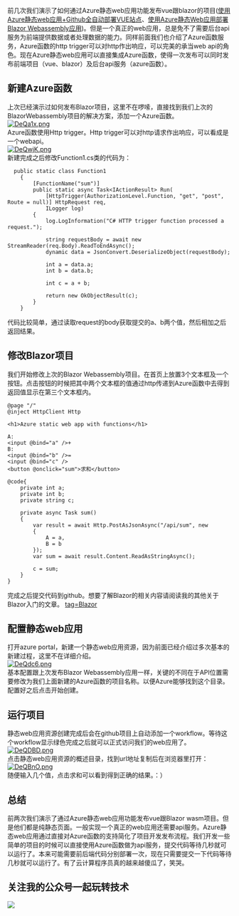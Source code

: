 前几次我们演示了如何通过Azure静态web应用功能发布vue跟blazor的项目([使用 Azure静态web应用+Github全自动部署VUE站点](https://www.cnblogs.com/kklldog/p/azure-static-webapp-vue.html)、[使用Azure静态Web应用部署Blazor Webassembly应用](https://www.cnblogs.com/kklldog/p/staticwebapp-blazor.html))。但是一个真正的web应用，总是免不了需要后台api服务为前端提供数据或者处理数据的能力。同样前面我们也介绍了Azure函数服务，Azure函数的http trigger可以对http作出响应，可以完美的承当web api的角色。现在Azure静态web应用可以直接集成Azure函数，使得一次发布可以同时发布前端项目（vue、blazor）及后台api服务（azure函数）。
## 新建Azure函数
上次已经演示过如何发布Blazor项目，这里不在啰嗦，直接找到我们上次的BlazorWebassembly项目的解决方案，添加一个Azure函数。   
[![DeQa1x.png](https://s3.ax1x.com/2020/11/18/DeQa1x.png)](https://imgchr.com/i/DeQa1x)   
Azure函数使用Http trigger。Http trigger可以对http请求作出响应，可以看成是一个webapi。    
[![DeQwjK.png](https://s3.ax1x.com/2020/11/18/DeQwjK.png)](https://imgchr.com/i/DeQwjK)   
新建完成之后修改Function1.cs类的代码为：
```
  public static class Function1
    {
        [FunctionName("sum")]
        public static async Task<IActionResult> Run(
            [HttpTrigger(AuthorizationLevel.Function, "get", "post", Route = null)] HttpRequest req,
            ILogger log)
        {
            log.LogInformation("C# HTTP trigger function processed a request.");

            string requestBody = await new StreamReader(req.Body).ReadToEndAsync();
            dynamic data = JsonConvert.DeserializeObject(requestBody);

            int a = data.a;
            int b = data.b;

            int c = a + b;

            return new OkObjectResult(c);
        }
    }
```
代码比较简单，通过读取request的body获取提交的a、b两个值，然后相加之后返回结果。
## 修改Blazor项目
我们开始修改上次的Blazor Webassembly项目。在首页上放置3个文本框及一个按钮。点击按钮的时候把其中两个文本框的值通过http传递到Azure函数中去得到返回值显示在第三个文本框内。
```
@page "/"
@inject HttpClient Http

<h1>Azure static web app with functions</h1>

A:
<input @bind="a" />+
B:
<input @bind="b" />=
<input @bind="c" />
<button @onclick="sum">求和</button>

@code{
    private int a;
    private int b;
    private string c;

    private async Task sum()
    {
        var result = await Http.PostAsJsonAsync("/api/sum", new
        {
            A = a,
            B = b
        });
        var sum = await result.Content.ReadAsStringAsync();

        c = sum;
    }
}

```
完成之后提交代码到github。想要了解Blazor的相关内容请阅读我的其他关于Blazor入门的文章。
[tag=Blazor](https://www.cnblogs.com/kklldog/tag/Blazor/)
## 配置静态web应用
打开azure portal，新建一个静态web应用资源，因为前面已经介绍过多次基本的新建过程，这里不在详细介绍。   
[![DeQdc6.png](https://s3.ax1x.com/2020/11/18/DeQdc6.png)](https://imgchr.com/i/DeQdc6)   
基本配置跟上次发布Blazor Webassembly应用一样，关键的不同在于API位置需要修改为我们上面新建的Azure函数的项目名称。以便Azure能够找到这个目录。配置好之后点击开始创建。
## 运行项目
静态web应用资源创建完成后会在github项目上自动添加一个workflow。等待这个workflow显示绿色完成之后就可以正式访问我们的web应用了。   
[![DeQDBD.png](https://s3.ax1x.com/2020/11/18/DeQDBD.png)](https://imgchr.com/i/DeQDBD)   
点击静态web应用资源的概述目录，找到url地址复制后在浏览器里打开：   
[![DeQBnO.png](https://s3.ax1x.com/2020/11/18/DeQBnO.png)](https://imgchr.com/i/DeQBnO)   
随便输入几个值，点击求和可以看到得到正确的结果。：）
## 总结
前两次我们演示了通过Azure静态web应用功能发布vue跟Blazor wasm项目。但是他们都是纯静态页面。一般实现一个真正的web应用还需要api服务。Azure静态web应用通过直接对Azure函数的支持简化了项目开发发布流程。我们开发一些简单的项目的时候可以直接使用Azure函数做为api服务，提交代码等待几秒就可以运行了。本来可能需要前后端代码分别部署一次，现在只需要提交一下代码等待几秒就可以运行了。有了云计算程序员真的越来越傻瓜了，笑哭。
## 关注我的公众号一起玩转技术   
![](https://s1.ax1x.com/2020/06/29/NfQjds.jpg)